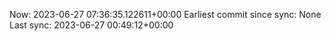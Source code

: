 Now: 2023-06-27 07:36:35.122611+00:00 Earliest commit since sync: None Last sync: 2023-06-27 00:49:12+00:00
